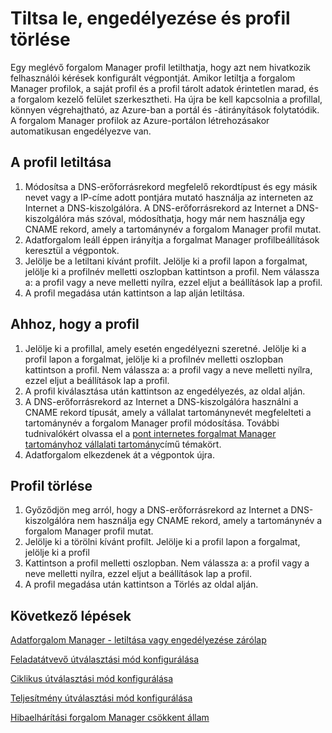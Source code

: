 <properties
   pageTitle="Tiltsa le, engedélyezése és törlése a forgalom Manager profilok |} Microsoft Azure"
   description="Ez a cikk segít a forgalom Manager profilok kezelése."
   services="traffic-manager"
   documentationCenter="na"
   authors="sdwheeler"
   manager="carmonm"
   editor="tysonn" />
<tags
   ms.service="traffic-manager"
   ms.devlang="na"
   ms.topic="article"
   ms.tgt_pltfrm="na"
   ms.workload="infrastructure-services"
   ms.date="10/18/2016"
   ms.author="sewhee" />
<!-- repub for nofollow -->

# <a name="disable-enable-or-delete-a-profile"></a>Tiltsa le, engedélyezése és profil törlése


Egy meglévő forgalom Manager profil letilthatja, hogy azt nem hivatkozik felhasználói kérések konfigurált végpontját. Amikor letiltja a forgalom Manager profilok, a saját profil és a profil tárolt adatok érintetlen marad, és a forgalom kezelő felület szerkesztheti. Ha újra be kell kapcsolnia a profillal, könnyen végrehajtható, az Azure-ban a portál és -átirányítások folytatódik. A forgalom Manager profilok az Azure-portálon létrehozásakor automatikusan engedélyezve van.

## <a name="to-disable-a-profile"></a>A profil letiltása

1. Módosítsa a DNS-erőforrásrekord megfelelő rekordtípust és egy másik nevet vagy a IP-címe adott pontjára mutató használja az interneten az Internet a DNS-kiszolgálóra. A DNS-erőforrásrekord az Internet a DNS-kiszolgálóra más szóval, módosíthatja, hogy már nem használja egy CNAME rekord, amely a tartománynév a forgalom Manager profil mutat.
1. Adatforgalom leáll éppen irányítja a forgalmat Manager profilbeállítások keresztül a végpontok.
1. Jelölje be a letiltani kívánt profilt. Jelölje ki a profil lapon a forgalmat, jelölje ki a profilnév melletti oszlopban kattintson a profil. Nem válassza a: a profil vagy a neve melletti nyílra, ezzel eljut a beállítások lap a profil.
1. A profil megadása után kattintson a lap alján letiltása.

## <a name="to-enable-a-profile"></a>Ahhoz, hogy a profil

1. Jelölje ki a profillal, amely esetén engedélyezni szeretné. Jelölje ki a profil lapon a forgalmat, jelölje ki a profilnév melletti oszlopban kattintson a profil. Nem válassza a: a profil vagy a neve melletti nyílra, ezzel eljut a beállítások lap a profil.
1. A profil kiválasztása után kattintson az engedélyezés, az oldal alján.
1. A DNS-erőforrásrekord az Internet a DNS-kiszolgálóra használni a CNAME rekord típusát, amely a vállalat tartománynevét megfelelteti a tartománynév a forgalom Manager profil módosítása. További tudnivalókért olvassa el a [pont internetes forgalmat Manager tartományhoz vállalati tartomány](traffic-manager-point-internet-domain.md)című témakört.
1. Adatforgalom elkezdenek át a végpontok újra.

## <a name="delete-a-profile"></a>Profil törlése


1. Győződjön meg arról, hogy a DNS-erőforrásrekord az Internet a DNS-kiszolgálóra nem használja egy CNAME rekord, amely a tartománynév a forgalom Manager profil mutat.
1. Jelölje ki a törölni kívánt profilt. Jelölje ki a profil lapon a forgalmat, jelölje ki a profil
1. Kattintson a profil melletti oszlopban. Nem válassza a: a profil vagy a neve melletti nyílra, ezzel eljut a beállítások lap a profil.
1. A profil megadása után kattintson a Törlés az oldal alján.

## <a name="next-steps"></a>Következő lépések

[Adatforgalom Manager - letiltása vagy engedélyezése zárólap](disable-or-enable-an-endpoint.md)

[Feladatátvevő útválasztási mód konfigurálása](traffic-manager-configure-failover-routing-method.md)

[Ciklikus útválasztási mód konfigurálása](traffic-manager-configure-round-robin-routing-method.md)

[Teljesítmény útválasztási mód konfigurálása](traffic-manager-configure-performance-routing-method.md)

[Hibaelhárítási forgalom Manager csökkent állam](traffic-manager-troubleshooting-degraded.md)


